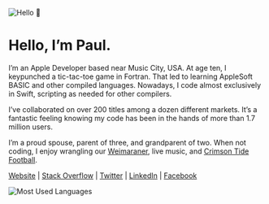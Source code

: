 ![Hello 👋](https://i.imgur.com/gg8w1dM.png)

Hello, I’m Paul.
===

I’m an Apple Developer based near Music City, USA. At age ten, I keypunched a tic-tac-toe game in Fortran. That led to learning AppleSoft BASIC and other compiled languages. Nowadays, I code almost exclusively in Swift, scripting as needed for other compilers.

I’ve collaborated on over 200 titles among a dozen different markets. It’s a fantastic feeling knowing my code has been in the hands of more than 1.7 million users.

I’m a proud spouse, parent of three, and grandparent of two. When not coding, I enjoy wrangling our [Weimaraner](https://www.akc.org/dog-breeds/weimaraner), live music, and [Crimson Tide Football](https://en.wikipedia.org/wiki/Alabama_Crimson_Tide_football).

[Website](https://adams.io) | 
[Stack Overflow](https://stackoverflow.com/cv/pkadams67) |
[Twitter](https://www.twitter.com/pkadams67) | 
[LinkedIn](https://www.linkedin.com/in/pkadams67) |
[Facebook](http://facebook.com/pkadams67)

![Most Used Languages](https://github-readme-stats.vercel.app/api/top-langs/?username=pkadams67&layout=compact)
